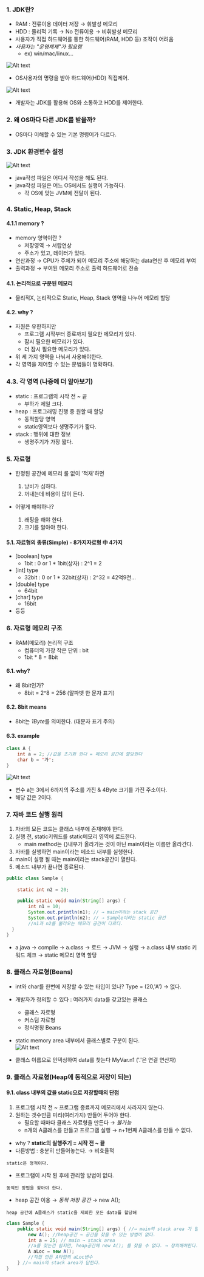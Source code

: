 ### 1. JDK란?

- RAM : 전류이용 데이터 저장 → 휘발성 메모리
- HDD : 물리적 기록 → No 전류이용 → 비휘발성 메모리
- 사용자가 직접 하드웨어를 통한 하드웨어(RAM, HDD 등) 조작이 어려움
- *사용자는 "운영체제"가 필요함*
    - ex) win/mac/linux...

![Alt text](../99_img/01_java.jpg)
- OS사용자의 명령을 받아 하드웨어(HDD) 직접제어.

![Alt text](../99_img/02_java.jpg)
- 개발자는 JDK를 활용해 OS와 소통하고 HDD를 제어한다.

### 2. 왜 OS마다 다른 JDK를 받을까?
- OS마다 이해할 수 있는 기본 명령어가 다르다.

### 3. JDK 환경변수 설정
![Alt text](../99_img/03_java.jpg)
- java작성 파일은 어디서 작성을 해도 된다.
- java작성 파일은 어느 OS에서도 실행이 가능하다.
  - 각 OS에 맞는 JVM에 전달이 된다.
  

### 4. Static, Heap, Stack
#### 4.1.1 memory ?
- memory 영역이란 ?
  - 저장영역 → 서랍연상
  - 주소가 있고, 데이터가 있다.
- 연산과정 → CPU가 주체가 되어 메모리 주소에 해당하는 data연산 후 메모리 부여 
- 출력과정 → 부여된 메모리 주소로 출력 하드웨어로 전송

#### 4.1. 논리적으로 구분된 메모리
- 물리적X, 논리적으로 Static, Heap, Stack 영역을 나누어 메모리 할당
#### 4.2. why ?
- 자원은 유한하지만
  - 프로그램 시작부터 종료까지 필요한 메모리가 있다.
  - 잠시 필요한 메모리가 있다.
  - 더 잠시 필요한 메모리가 있다.
- 위 세 가지 영역을 나눠서 사용해야한다.
- 각 영역을 제어할 수 있는 문법들이 명확하다. 
### 4.3. 각 영역 (나중에 더 알아보기)
- static : 프로그램의 시작 전 ~ 끝 
  - 부하가 제일 크다.
- heap : 프로그래밍 진행 중 원할 때 할당 
  - 동적할당 영역 
  - static영역보다 생명주기가 짧다.
- stack : 행위에 대한 정보 
  - 생명주기가 가장 짧다.

### 5. 자료형
- 한정된 공간에 메모리 룰 없이 '적재'하면 
  1) 낭비가 심하다.
  2) 꺼내는데 비용이 많이 든다.
  
- 어떻게 해야하나?
  1) 래핑을 해야 한다.
  2) 크기를 알아야 한다.
  
#### 5.1. 자료형의 종류(Simple) - 8가지자료형 中 4가지
- [boolean] type
  - 1bit : 0 or 1 * 1bit(상자) : 2^1 = 2
- [int] type
  - 32bit : 0 or 1 * 32bit(상자) : 2^32 = 42억9천...
- [double] type
  - 64bit
- [char] type
  - 16bit
- 등등

### 6. 자료형 메모리 구조

- RAM(메모리) 논리적 구조
  - 컴퓨터의 가장 작은 단위 : bit
  - 1bit * 8 = 8bit
  
#### 6.1. why?
- 왜 8bit인가?
  - 8bit = 2^8 = 256 (알파벳 한 문자 표기)
  
#### 6.2. 8bit means
- 8bit는 *1Byte*를 의미한다. (대문자 표기 주의)

#### 6.3. example
````java
class A {
    int a = 2; //값을 초기화 한다 = 메모리 공간에 할당한다
    char b = '가';
}
````
![Alt text](../99_img/05_java.jpg)

- 변수 a는 3에서 6까지의 주소를 가진 & 4Byte 크기를 가진 주소이다.
- 해당 값은 2이다.

### 7. 자바 코드 실행 원리
1. 자바의 모든 코드는 클래스 내부에 존재해야 한다.
2. 실행 전, static키워드를 static메모리 영역에 로드한다.
    - main method는 {}내부가 올라가는 것이 아닌 main이라는 이름만 올라간다.
3. 자바를 실행하면 main이라는 메소드 내부를 실행한다. 
4. main이 실행 될 때는 main이라는 stack공간이 열린다.
5. 메소드 내부가 끝나면 종료된다.
````java
public class Sample {
    
    static int n2 = 20;
    
    public static void main(String[] args) {
        int n1 = 10;
        System.out.println(n1); // → main이라는 stack 공간
        System.out.println(n2); // → Sample이라는 static 공간
        //n1과 n2를 불러오는 메모리 공간이 다르다.
  }
}
````

- a.java → compile → a.class → 로드 → JVM → 실행 → a.class 내부 static 키워드 체크 → static 메모리 영역 할당

### 8. 클래스 자료형(Beans)
- int와 char를 한번에 저장할 수 있는 타입이 있나? Type = (20,'A') → 없다.
- 개발자가 정의할 수 있다 : 여러가지 data를 갖고있는 클래스
  - 클래스 자료형
  - 커스텀 자료형
  - 정식명칭 Beans
  
- static memory area 내부에서 클래스별로 구분이 된다. <br/>
  ![Alt text](../99_img/06_java.PNG)
- 클래스 이름으로 인덱싱하여 data를 찾는다 MyVar.n1 ('.'은 연결 연산자)

### 9. 클래스 자료형(Heap에 동적으로 저장이 되는)
#### 9.1. class 내부의 값을 static으로 저장할때의 단점
1. 프로그램 시작 전 ~ 프로그램 종료까지 메모리에서 사라지지 않는다.
2. 원하는 갯수만큼 미리(여러가지) 만들어 두어야 한다.
    - 필요할 때마다 클래스 자료형을 만든다 → *불가능*
    - n개의 A클래스를 만들고 프로그램 실행 → n+1번째 A클래스를 만들 수 없다.
 
  * why ? <b>static의 실행주기 = 시작 전 ~ 끝</b>
  * 다른방법 : 충분히 만들어놓는다. → 비효율적

` static은 정적이다. `
- 프로그램이 시작 된 후에 관리할 방법이 없다. 

` 동적인 방법을 찾아야 한다. `
- heap 공간 이용 → *동적 저장 공간* → new A();

 ` heap 공간에 A클래스가 static을 제외한 모든 data를 할당해 `
 
````java
class Sample { 
    public static void main(String[] args) { //→ main의 stack area 가 열린다.
        new A(); //heap공간 → 공간을 찾을 수 있는 방법이 없다. 
        int a = 25; // main → stack area
        //a를 찾는건 쉽지만, heap공간에 new A(); 를 찾을 수 없다. → 정의해야한다.
        A aLoc = new A();
        //직접 만든 A타입의 aLoc변수
    } //→ main의 stack area가 닫힌다.
}
````